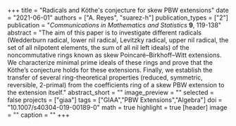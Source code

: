 +++
title = "Radicals and Köthe's conjecture for skew PBW extensions"
date = "2021-06-01"
authors = ["A. Reyes", "suarez-h"]
publication_types = ["2"]
publication = "*Communications in Mathematics and Statistics* **9**, 119-138"
abstract = "The aim of this paper is to investigate different radicals (Wedderburn radical, lower nil radical, Levitzky radical, upper nil radical, the set of all nilpotent elements, the sum of all nil left ideals) of the noncommutative rings known as skew Poincaré–Birkhoff–Witt extensions. We characterize minimal prime ideals of these rings and prove that the Köthe’s conjecture holds for these extensions. Finally, we establish the transfer of several ring-theoretical properties (reduced, symmetric, reversible, 2-primal) from the coefficients ring of a skew PBW extension to the extension itself."
abstract_short = ""
image_preview = ""
selected = false
projects = ["giaa"]
tags = ["GIAA","PBW Extensions","Algebra"]
doi = "10.1007/s40304-019-00189-0"
math = true
highlight = true
[header]
image = ""
caption = ""
+++
